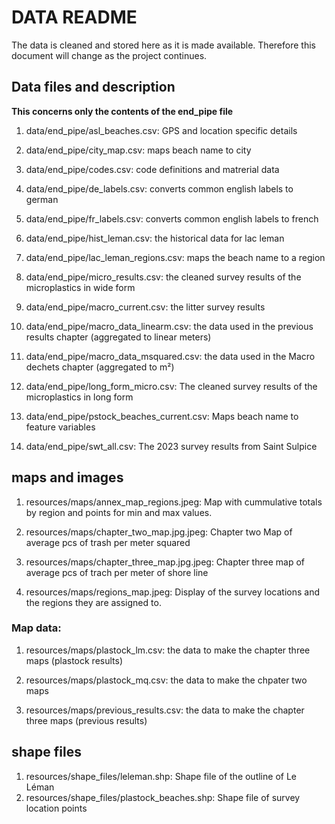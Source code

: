 # DATA README

The data is cleaned and stored here as it is made available. Therefore this document will change as the project continues.

## Data files and description

__This concerns only the contents of the end_pipe file__

1. data/end_pipe/asl_beaches.csv: GPS and location specific details

2. data/end_pipe/city_map.csv: maps beach name to city

3. data/end_pipe/codes.csv: code definitions and matrerial data

4. data/end_pipe/de_labels.csv: converts common english labels to german

5. data/end_pipe/fr_labels.csv: converts common english labels to french

6. data/end_pipe/hist_leman.csv: the historical data for lac leman

7. data/end_pipe/lac_leman_regions.csv: maps the beach name to a region

8. data/end_pipe/micro_results.csv: the cleaned survey results of the microplastics in wide form

9. data/end_pipe/macro_current.csv: the litter survey results

10. data/end_pipe/macro_data_linearm.csv: the data used in the previous results chapter (aggregated to linear meters)

11. data/end_pipe/macro_data_msquared.csv: the data used in the Macro dechets chapter (aggregated to m²)

12. data/end_pipe/long_form_micro.csv: The cleaned survey results of the microplastics in long form

13. data/end_pipe/pstock_beaches_current.csv: Maps beach name to feature variables

14. data/end_pipe/swt_all.csv: The 2023 survey results from Saint Sulpice

## maps and images

1. resources/maps/annex_map_regions.jpeg: Map with cummulative totals by region and points for min and max values.

2. resources/maps/chapter_two_map.jpg.jpeg: Chapter two Map of average pcs of trash per meter squared

3. resources/maps/chapter_three_map.jpg.jpeg: Chapter three map of average pcs of trach per meter of shore line

4. resources/maps/regions_map.jpeg: Display of the survey locations and the regions they are assigned to.

### Map data:

1. resources/maps/plastock_lm.csv: the data to make the chapter three maps (plastock results)

2. resources/maps/plastock_mq.csv: the data to make the chpater two maps

3. resources/maps/previous_results.csv: the data to make the chapter three maps (previous results)

## shape files

1. resources/shape_files/leleman.shp: Shape file of the outline of Le Léman
2. resources/shape_files/plastock_beaches.shp: Shape file of survey location points